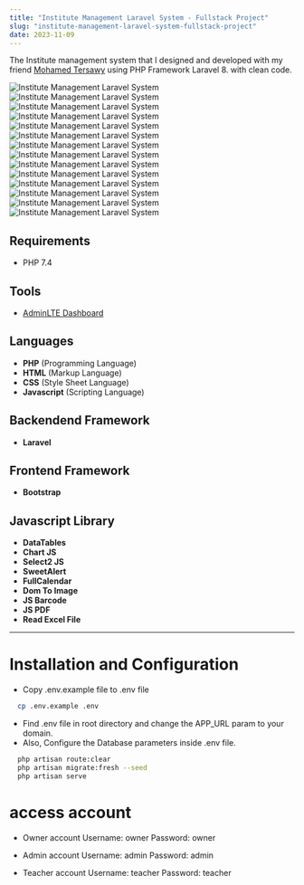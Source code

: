 ```yaml
---
title: "Institute Management Laravel System - Fullstack Project"
slug: "institute-management-laravel-system-fullstack-project"
date: 2023-11-09
---
```

The Institute management system that I designed and developed with my friend [Mohamed Tersawy](https://github.com/Tersawy) using PHP Framework Laravel 8.
with clean code.

![Institute Management Laravel System](/img/portfolio/courses/login.jpeg "Institute Management Laravel System")
![Institute Management Laravel System](/img/portfolio/courses/dashboard.jpeg "Institute Management Laravel System")
![Institute Management Laravel System](/img/portfolio/courses/settings.jpeg "Institute Management Laravel System")
![Institute Management Laravel System](/img/portfolio/courses/create_settings.jpeg "Institute Management Laravel System")
![Institute Management Laravel System](/img/portfolio/courses/users.jpeg "Institute Management Laravel System")
![Institute Management Laravel System](/img/portfolio/courses/create_user.jpeg "Institute Management Laravel System")
![Institute Management Laravel System](/img/portfolio/courses/teachers.jpeg "Institute Management Laravel System")
![Institute Management Laravel System](/img/portfolio/courses/create_teacher.jpeg "Institute Management Laravel System")
![Institute Management Laravel System](/img/portfolio/courses/students.jpeg "Institute Management Laravel System")
![Institute Management Laravel System](/img/portfolio/courses/import_students.jpeg "Institute Management Laravel System")
![Institute Management Laravel System](/img/portfolio/courses/courses.jpeg "Institute Management Laravel System")
![Institute Management Laravel System](/img/portfolio/courses/create_course.jpeg "Institute Management Laravel System")
![Institute Management Laravel System](/img/portfolio/courses/edit_event.jpeg "Institute Management Laravel System")
![Institute Management Laravel System](/img/portfolio/courses/color_platte.jpeg "Institute Management Laravel System")

## Requirements
- PHP 7.4


## Tools
- [AdminLTE Dashboard](https://adminlte.io/)

## Languages
- **PHP** (Programming Language)
- **HTML** (Markup Language)
- **CSS** (Style Sheet Language)
- **Javascript** (Scripting Language)

## Backendend Framework
- **Laravel**

## Frontend Framework
- **Bootstrap**

## Javascript Library
- **DataTables**
- **Chart JS**
- **Select2 JS**
- **SweetAlert**
- **FullCalendar**
- **Dom To Image**
- **JS Barcode**
- **JS PDF**
- **Read Excel File**

---

# Installation and Configuration
- Copy .env.example file to .env file
```bash
  cp .env.example .env
```
- Find .env file in root directory and change the APP_URL param to your domain.
- Also, Configure the Database parameters inside .env file.

```bash
  php artisan route:clear
  php artisan migrate:fresh --seed
  php artisan serve
```

# access account
- Owner account
Username: owner
Password: owner

- Admin account
Username: admin
Password: admin

- Teacher account
Username: teacher
Password: teacher